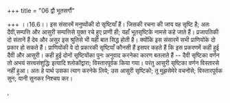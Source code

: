+++
title = "06 द्वौ भूतसर्गौ"

+++
।।16.6।। इस संसारमें मनुष्योंकी दो सृष्टियाँ हैं। जिसकी रचना की जाय वह
सृष्टि है; अतः दैवी,सम्पत्ति और आसुरी सम्पत्तिसे युक्त रचे हुए प्राणी
ही; यहाँ भूतसृष्टिके नामसे कहे जाते हैं। प्रजापतिकी दो संतानें हैं देव
और असुर इस श्रुतिसे भी यही बात सिद्ध होती है। क्योंकि इस संसारमें सभी
प्राणियोंके दो प्रकार हो सकते हैं। प्राणियोंकी वे दो प्रकारकी सृष्टियाँ
कौनसी हैं इसपर कहते हैं कि इस प्रकरणमें कही हुई दैवी और आसुरी। कही हुई
दोनों सृष्टियोंका पुनः अनुवाद करनेका कारण बतलाते हैं -- दैवी सृष्टिका
वर्णन तो अभयं सत्त्वसंशुद्धिः इत्यादि श्लोकोंद्वारा; विस्तारपूर्वक किया
गया। परंतु आसुरी सृष्टिका वर्णन विस्तारसे नहीं हुआ। अतः हे पार्थ उसका
त्याग करनेके लिये; उस आसुरी सृष्टिको; तू मुझसेमेरे वचनोंसे;
विस्तारपूर्वक सुन; यानी सुनकर निश्चय कर।  
  
,
